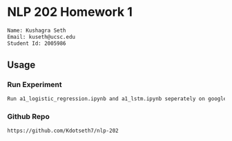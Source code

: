 # NLP 202 Homework 1

```bash
Name: Kushagra Seth
Email: kuseth@ucsc.edu
Student Id: 2005986
```

## Usage

### Run Experiment

```bash
Run a1_logistic_regression.ipynb and a1_lstm.ipynb seperately on google colab
```

### Github Repo

```bash
https://github.com/Kdotseth7/nlp-202
```
